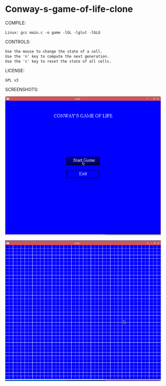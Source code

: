# Conway-s-game-of-life-clone
COMPILE:

	Linux: gcc main.c -o game -lGL -lglut -lGLU
CONTROLS:

	Use the mouse to change the state of a cell.
	Use the 'n' key to compute the next generation.
	Use the 'c' key to reset the state of all cells.
	
LICENSE:

	GPL v3

SCREENSHOTS:

	
![menu](https://raw.githubusercontent.com/Snipie/Conway-s-game-of-life-clone/master/screenshots/Screenshot_menu.png)


![preview](https://raw.githubusercontent.com/Snipie/Conway-s-game-of-life-clone/master/preview.gif)
